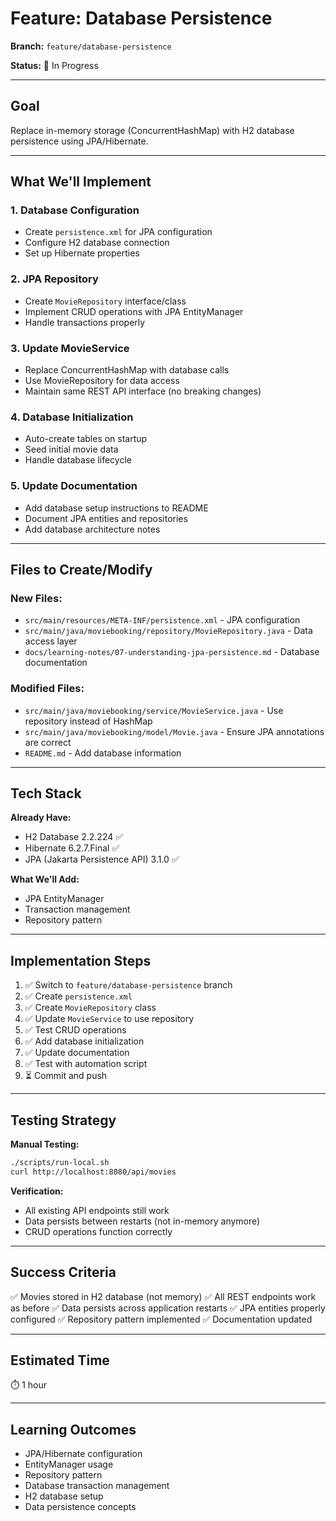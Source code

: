 # Feature: Database Persistence

**Branch:** `feature/database-persistence`

**Status:** 🚧 In Progress

---

## Goal

Replace in-memory storage (ConcurrentHashMap) with H2 database persistence using JPA/Hibernate.

---

## What We'll Implement

### 1. Database Configuration
- Create `persistence.xml` for JPA configuration
- Configure H2 database connection
- Set up Hibernate properties

### 2. JPA Repository
- Create `MovieRepository` interface/class
- Implement CRUD operations with JPA EntityManager
- Handle transactions properly

### 3. Update MovieService
- Replace ConcurrentHashMap with database calls
- Use MovieRepository for data access
- Maintain same REST API interface (no breaking changes)

### 4. Database Initialization
- Auto-create tables on startup
- Seed initial movie data
- Handle database lifecycle

### 5. Update Documentation
- Add database setup instructions to README
- Document JPA entities and repositories
- Add database architecture notes

---

## Files to Create/Modify

### New Files:
- `src/main/resources/META-INF/persistence.xml` - JPA configuration
- `src/main/java/moviebooking/repository/MovieRepository.java` - Data access layer
- `docs/learning-notes/07-understanding-jpa-persistence.md` - Database documentation

### Modified Files:
- `src/main/java/moviebooking/service/MovieService.java` - Use repository instead of HashMap
- `src/main/java/moviebooking/model/Movie.java` - Ensure JPA annotations are correct
- `README.md` - Add database information

---

## Tech Stack

**Already Have:**
- H2 Database 2.2.224 ✅
- Hibernate 6.2.7.Final ✅
- JPA (Jakarta Persistence API) 3.1.0 ✅

**What We'll Add:**
- JPA EntityManager
- Transaction management
- Repository pattern

---

## Implementation Steps

1. ✅ Switch to `feature/database-persistence` branch
2. ✅ Create `persistence.xml`
3. ✅ Create `MovieRepository` class
4. ✅ Update `MovieService` to use repository
5. ✅ Test CRUD operations
6. ✅ Add database initialization
7. ✅ Update documentation
8. ✅ Test with automation script
9. ⏳ Commit and push

---

## Testing Strategy

**Manual Testing:**
```bash
./scripts/run-local.sh
curl http://localhost:8080/api/movies
```

**Verification:**
- All existing API endpoints still work
- Data persists between restarts (not in-memory anymore)
- CRUD operations function correctly

---

## Success Criteria

✅ Movies stored in H2 database (not memory)
✅ All REST endpoints work as before
✅ Data persists across application restarts
✅ JPA entities properly configured
✅ Repository pattern implemented
✅ Documentation updated

---

## Estimated Time

⏱️ 1 hour

---

## Learning Outcomes

- JPA/Hibernate configuration
- EntityManager usage
- Repository pattern
- Database transaction management
- H2 database setup
- Data persistence concepts

